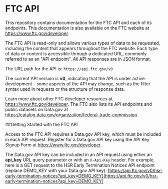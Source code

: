 FTC API
=======

This repository contains documentation for the FTC API and each of its endpoints. This documentation is also available on the FTC website at https://www.ftc.gov/developer.

The FTC API is read-only and allows various types of data to be requested, including the content that appears throughout the FTC website. Each type of data or content is accessible through a dedicated URL, commonly referred to as an "API endpoint". All API responses are in JSON format.

The URL path for the API is: `https://api.ftc.gov/v0`

The current API version is **v0**, indicating that the API is under active development - some aspects of the API may change, such as the filter syntax used in requests or the structure of response data.

Learn more about other FTC developer resources at https://www.ftc.gov/developer. The FTC also lists its API endpoints and public datasets on Data.gov at https://catalog.data.gov/organization/federal-trade-commission.

##Getting Started with the FTC API

Access to the FTC API requires a Data.gov API key, which must be included in each API request. Register for a Data.gov API key using the API Key Signup Form at https://www.ftc.gov/developer.

The Data.gov API key can be included in an API request using either an **api_key** URL query parameter or with an `X-Api-Key` header. For example, here is a GET request to the HSR Early Termination Notices API endpoint (replace DEMO_KEY with your Data.gov API key):
[https://api.ftc.gov/v0/hsr-early-termination-notices?api_key=DEMO_KEY](https://api.ftc.gov/v0/hsr-early-termination-notices?api_key=DEMO_KEY)